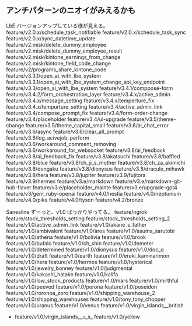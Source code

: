 アンチパターンのニオイがみえるかも
---

LbE
バージョンアップしている様が見える。
  feature/v2.0.x/schedule_task_notifiable
  feature/v2.0.x/schedule_task_sync
  feature/v2.0.x/sync_datetime_update
  feature/v2.misk/delete_dummy_employee
  feature/v2.misk/delete_dummy_employee_result
  feature/v2.misk/kintone_earnings_from_change
  feature/v2.misk/kintone_field_code_change
  feature/v2/programs_share_kintone_code
  feature/v3.3.1/open_ai_with_lbe_system
  feature/v3.3.1/open_ai_with_lbe_system_change_api_key_endpoint
  feature/v3.3/open_ai_with_lbe_system
  feature/v3.4.1/comppose-form
  feature/v3.4.2/form_orchestration_layer
  feature/v3.4.x/active_admin
  feature/v3.4.x/message_setting
  feature/v3.4.x/temperture_fix
  feature/v3.4.x/tempurture_setting
  feature/v3.4/active_admin_link
  feature/v3.4/compose_prompt_fix
  feature/v3.4/form-order-change
  feature/v3.4/placeholder
  feature/v3.4/ui-upgrade
  feature/v3.5/theme-change
  feature/v3.5/theme_capital_small
  feature/v3.6/ai_chat_error
  feature/v3.6/async
  feature/v3.6/clear_all_prompt
  feature/v3.6/log_acivejob_perform
  feature/v3.6/workaround_comment_removing
  feature/v3.6/workaround_for_websocket
  feature/v3.8/ai_feedback
  feature/v3.8/ai_feedback_fix
  feature/v3.8/akatsuchi
  feature/v3.8/baffled
  feature/v3.8/blue
  feature/v3.8/ch_ji_s_mother
  feature/v3.8/ch_za_akimichi
  feature/v3.8/dengaku
  feature/v3.8/dionysus
  feature/v3.8/dracule_mihawk
  feature/v3.8/hera
  feature/v3.8/jupiter
  feature/v3.9/fujitora
  feature/v3.9/hermes
  feature/v3.e/markdown
  feature/v3.e/markdown-git-hub-flaver
  feature/v3.e/placeholder_mainte
  feature/v3.e/upgrade-gpt4
  feature/v3/gem_ruby-openai
  feature/v4.0/hestia
  feature/v4.0/neptunium
  feature/v4.0/pika
  feature/v4.0/tyson
  feature/v4.2/bronze

Sanesline
ずーっと、v1.0 ばっかりやってる。
  feature/ngrok
  feature/stock_thresholds_setting
  feature/stock_thresholds_setting_2
  feature/v1.0/active_admin_link
  feature/v1.0/akane_s_father
  feature/v1.0/ambivalent
  feature/v1.0/ares
  feature/v1.0/asuma_sarutobi
  feature/v1.0/athena
  feature/v1.0/bolivia
  feature/v1.0/brook
  feature/v1.0/bufalo
  feature/v1.0/ch_shin
  feature/v1.0/demeter
  feature/v1.0/determined
  feature/v1.0/dionysus
  feature/v1.0/doc_q
  feature/v1.0/draft
  feature/v1.0/earth
  feature/v1.0/ereki_kaminarimon
  feature/v1.0/hera
  feature/v1.0/hermes
  feature/v1.0/hysterical
  feature/v1.0/jewelry_bonney
  feature/v1.0/judgmental
  feature/v1.0/kakashi_hatake
  feature/v1.0/kalifa
  feature/v1.0/low_stock_products
  feature/v1.0/mars
  feature/v1.0/mirthful
  feature/v1.0/peeved
  feature/v1.0/perona
  feature/v1.0/poseidon
  feature/v1.0/roronoa_zoro
  feature/v1.0/shipping_warehouse_2
  feature/v1.0/shipping_warehouses
  feature/v1.0/tony_tony_chopper
  feature/v1.0/uranus
  feature/v1.0/venus
  feature/v1.0/virgin_islands__british
* feature/v1.0/virgin_islands__u_s_
  feature/v1.0/yellow

